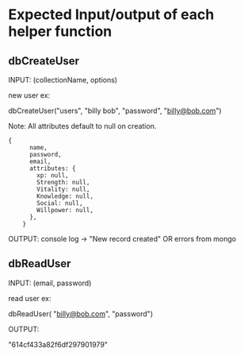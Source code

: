 # Expected Input/output of each helper function

## dbCreateUser

INPUT: (collectionName, options)

new user ex:

dbCreateUser("users", "billy bob", "password", "billy@bob.com")

Note: All attributes default to null on creation.
```
{
      name,
      password,
      email,
      attributes: {
        xp: null,
        Strength: null,
        Vitality: null,
        Knowledge: null,
        Social: null,
        Willpower: null,
      },
    }
```

OUTPUT: 
console log -> "New record created" OR errors from mongo

## dbReadUser

INPUT: (email, password)

read user ex:

dbReadUser( "billy@bob.com", "password")

OUTPUT: 

"614cf433a82f6df297901979"



